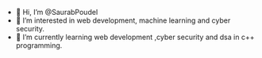 - 👋 Hi, I’m @SaurabPoudel
- 👀 I’m interested in web development, machine learning and cyber security.
- 🌱 I’m currently learning web development ,cyber security and dsa in c++ programming.

<!---
SaurabPoudel/SaurabPoudel is a ✨ special ✨ repository because its `README.md` (this file) appears on your GitHub profile.
You can click the Preview link to take a look at your changes.
--->
